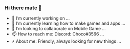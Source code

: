 ### Hi there mate 👋

- 🔭 I’m currently working on ...
- 🌱 I’m currently learning how to make games and apps ...
- 👯 I’m looking to collaborate on Mobile Game ...
- 📫 How to reach me: Discord: Choco#3566 ...
- ⚡ About me: Friendly, always looking for new things ...
